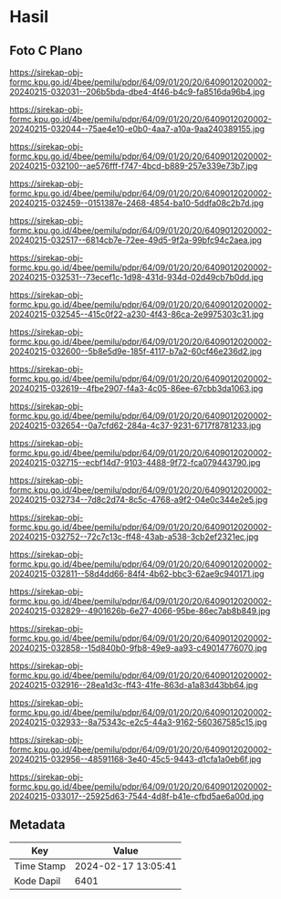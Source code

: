 # Hasil

## Foto C Plano

https://sirekap-obj-formc.kpu.go.id/4bee/pemilu/pdpr/64/09/01/20/20/6409012020002-20240215-032031--206b5bda-dbe4-4f46-b4c9-fa8516da96b4.jpg

https://sirekap-obj-formc.kpu.go.id/4bee/pemilu/pdpr/64/09/01/20/20/6409012020002-20240215-032044--75ae4e10-e0b0-4aa7-a10a-9aa240389155.jpg

https://sirekap-obj-formc.kpu.go.id/4bee/pemilu/pdpr/64/09/01/20/20/6409012020002-20240215-032100--ae576fff-f747-4bcd-b889-257e339e73b7.jpg

https://sirekap-obj-formc.kpu.go.id/4bee/pemilu/pdpr/64/09/01/20/20/6409012020002-20240215-032459--0151387e-2468-4854-ba10-5ddfa08c2b7d.jpg

https://sirekap-obj-formc.kpu.go.id/4bee/pemilu/pdpr/64/09/01/20/20/6409012020002-20240215-032517--6814cb7e-72ee-49d5-9f2a-99bfc94c2aea.jpg

https://sirekap-obj-formc.kpu.go.id/4bee/pemilu/pdpr/64/09/01/20/20/6409012020002-20240215-032531--73ecef1c-1d98-431d-934d-02d49cb7b0dd.jpg

https://sirekap-obj-formc.kpu.go.id/4bee/pemilu/pdpr/64/09/01/20/20/6409012020002-20240215-032545--415c0f22-a230-4f43-86ca-2e9975303c31.jpg

https://sirekap-obj-formc.kpu.go.id/4bee/pemilu/pdpr/64/09/01/20/20/6409012020002-20240215-032600--5b8e5d9e-185f-4117-b7a2-60cf46e236d2.jpg

https://sirekap-obj-formc.kpu.go.id/4bee/pemilu/pdpr/64/09/01/20/20/6409012020002-20240215-032619--4fbe2907-f4a3-4c05-86ee-67cbb3da1063.jpg

https://sirekap-obj-formc.kpu.go.id/4bee/pemilu/pdpr/64/09/01/20/20/6409012020002-20240215-032654--0a7cfd62-284a-4c37-9231-6717f8781233.jpg

https://sirekap-obj-formc.kpu.go.id/4bee/pemilu/pdpr/64/09/01/20/20/6409012020002-20240215-032715--ecbf14d7-9103-4488-9f72-fca079443790.jpg

https://sirekap-obj-formc.kpu.go.id/4bee/pemilu/pdpr/64/09/01/20/20/6409012020002-20240215-032734--7d8c2d74-8c5c-4768-a9f2-04e0c344e2e5.jpg

https://sirekap-obj-formc.kpu.go.id/4bee/pemilu/pdpr/64/09/01/20/20/6409012020002-20240215-032752--72c7c13c-ff48-43ab-a538-3cb2ef2321ec.jpg

https://sirekap-obj-formc.kpu.go.id/4bee/pemilu/pdpr/64/09/01/20/20/6409012020002-20240215-032811--58d4dd66-84f4-4b62-bbc3-62ae9c940171.jpg

https://sirekap-obj-formc.kpu.go.id/4bee/pemilu/pdpr/64/09/01/20/20/6409012020002-20240215-032829--4901626b-6e27-4066-95be-86ec7ab8b849.jpg

https://sirekap-obj-formc.kpu.go.id/4bee/pemilu/pdpr/64/09/01/20/20/6409012020002-20240215-032858--15d840b0-9fb8-49e9-aa93-c49014776070.jpg

https://sirekap-obj-formc.kpu.go.id/4bee/pemilu/pdpr/64/09/01/20/20/6409012020002-20240215-032916--28ea1d3c-ff43-41fe-863d-a1a83d43bb64.jpg

https://sirekap-obj-formc.kpu.go.id/4bee/pemilu/pdpr/64/09/01/20/20/6409012020002-20240215-032933--8a75343c-e2c5-44a3-9162-560367585c15.jpg

https://sirekap-obj-formc.kpu.go.id/4bee/pemilu/pdpr/64/09/01/20/20/6409012020002-20240215-032956--48591168-3e40-45c5-9443-d1cfa1a0eb6f.jpg

https://sirekap-obj-formc.kpu.go.id/4bee/pemilu/pdpr/64/09/01/20/20/6409012020002-20240215-033017--25925d63-7544-4d8f-b41e-cfbd5ae6a00d.jpg


## Metadata

| Key        | Value               |
| ---------- | ------------------- |
| Time Stamp | 2024-02-17 13:05:41 |
| Kode Dapil | 6401                |



